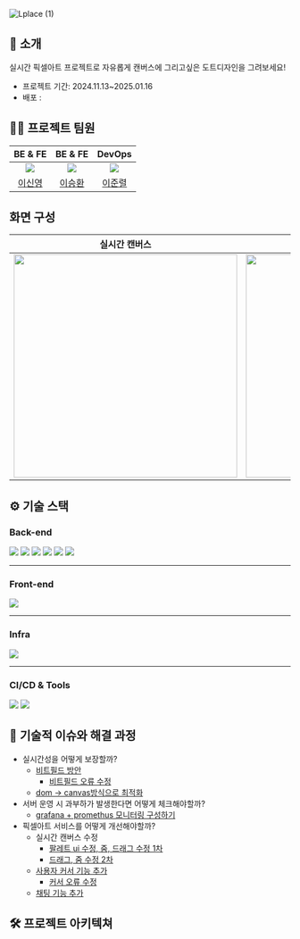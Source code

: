 ![Lplace (1)](https://github.com/user-attachments/assets/fd73f43c-2478-4ded-8aa0-71117c0f8bb8)


</div> 

## 📝 소개
실시간 픽셀아트 프로젝트로 자유롭게 캔버스에 그리고싶은 도트디자인을 그려보세요!

- 프로젝트 기간: 2024.11.13~2025.01.16
- 배포 : 

## 💁‍♂️ 프로젝트 팀원
| BE & FE  | BE & FE | DevOps
|:---:|:---:|:---:|
| ![](https://github.com/Hello-LSY.png?size=120)  | ![](https://github.com/realcold0.png?size=120) | ![](https://github.com/lee-JunR.png?size=120)
| [이신영](https://github.com/Hello-LSY)         |  [이승환](https://github.com/realcold0) | [이준렬](https://github.com/lee-JunR)          


## 화면 구성
|실시간 캔버스|채팅|
|:---:|:---:|
|<img src="https://user-images.githubusercontent.com/80824750/208456048-acbf44a8-cd71-4132-b35a-500047adbe1c.gif" width="400"/>|<img src="https://github.com/user-attachments/assets/25c8ad40-e65c-4067-8a95-da2d252e6810" width="400"/>|



## **⚙ 기술 스택**
### **Back-end**
<div>
<img src="https://img.shields.io/badge/Java-007396?style=for-the-badge&logo=java&logoColor=white" />
<img src="https://img.shields.io/badge/Spring_Boot-6DB33F?style=for-the-badge&logo=spring-boot&logoColor=white" />
<img src="https://img.shields.io/badge/Redis-DC382D?style=for-the-badge&logo=redis&logoColor=white" />
<img src="https://img.shields.io/badge/Docker-2496ED?style=for-the-badge&logo=docker&logoColor=white" />
<img src="https://img.shields.io/badge/Grafana-F46800?style=for-the-badge&logo=grafana&logoColor=white" />
<img src="https://img.shields.io/badge/Prometheus-E6522C?style=for-the-badge&logo=prometheus&logoColor=white" />
</div>

---

### **Front-end**
<div>
<img src="https://img.shields.io/badge/React-61DAFB?style=for-the-badge&logo=react&logoColor=black" />
</div>

---

### **Infra**
<div>
<img src="https://img.shields.io/badge/AWS_EC2-FF9900?style=for-the-badge&logo=amazon-aws&logoColor=white" />
</div>

---

### **CI/CD & Tools**
<div>
<img src="https://img.shields.io/badge/GitHub-181717?style=for-the-badge&logo=github&logoColor=white" />
<img src="https://img.shields.io/badge/GitHub_Actions-2088FF?style=for-the-badge&logo=github-actions&logoColor=white" />
</div>

## 🤔 기술적 이슈와 해결 과정

- 실시간성을 어떻게 보장할까?
  - [비트필드 방안](https://github.com/LuckySevenLeeThree/l-place-back-end/pull/1)
    - [비트필드 오류 수정](https://github.com/LuckySevenLeeThree/l-place-back-end/pull/7)
  - [dom -> canvas방식으로 최적화](https://github.com/LuckySevenLeeThree/l-place-front-end/pull/2)
- 서버 운영 시 과부하가 발생한다면 어떻게 체크해야할까?
  - [grafana + promethus 모니터링 구성하기](https://github.com/LuckySevenLeeThree/l-place-back-end/issues/4)
- 픽셀아트 서비스를 어떻게 개선해야할까?
  - 실시간 캔버스 수정
    - [팔레트 ui 수정, 줌, 드래그 수정 1차](https://github.com/LuckySevenLeeThree/l-place-front-end/pull/3)
    - [드래그, 줌 수정 2차](https://github.com/LuckySevenLeeThree/l-place-front-end/pull/5)
  - [사용자 커서 기능 추가](https://github.com/LuckySevenLeeThree/l-place-front-end/pull/4)
    - [커서 오류 수정](https://github.com/LuckySevenLeeThree/l-place-front-end/pull/7)
  - [채팅 기능 추가](https://github.com/LuckySevenLeeThree/l-place-front-end/pull/1)
## 🛠️ 프로젝트 아키텍쳐


